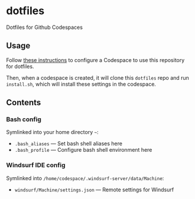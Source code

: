 # dotfiles
Dotfiles for Github Codespaces

## Usage

Follow [these instructions](https://docs.github.com/en/codespaces/setting-your-user-preferences/personalizing-github-codespaces-for-your-account#dotfiles)
to configure a Codespace to use this repository for dotfiles.

Then, when a codespace is created, it will clone this `dotfiles` repo and run
`install.sh`, which will install these settings in the codespace.

## Contents

### Bash config

Symlinked into your home directory `~`:

- `.bash_aliases` — Set bash shell aliases here
- `.bash_profile` — Configure bash shell environment here

### Windsurf IDE config

Symlinked into `/home/codespace/.windsurf-server/data/Machine`:

- `windsurf/Machine/settings.json` — Remote settings for Windsurf
